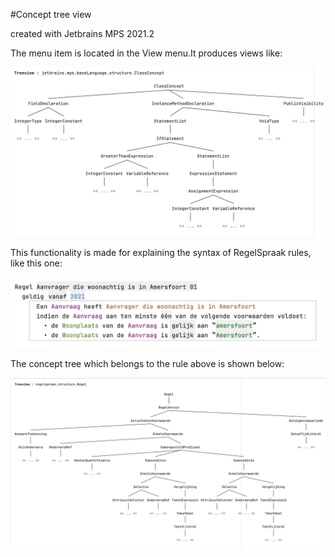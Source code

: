 #Concept tree view 

created with Jetbrains MPS 2021.2

The menu item is located in the View menu.It produces views like:

![image info](./docs/concepttreeview.png "example of a view")

This functionality is made for explaining the syntax of RegelSpraak rules, like this one:

![image info](./docs/RegelSpraakRegel.png "example of a regelspraak rule")

The concept tree which belongs to the rule above is shown below:

![image info](./docs/RegelSpraakTree.jpg "example of a regelspraak rule")
